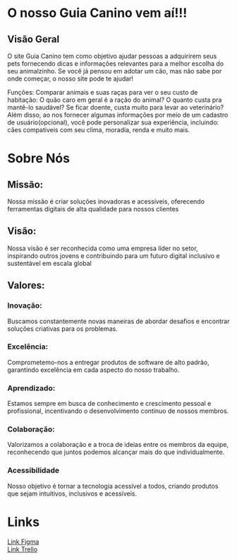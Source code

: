 <html>
  <body>
    <h1>O nosso Guia Canino vem aí!!!</h1>
    <div>
      <h2>Visão Geral</h2>
      <p>
        O site Guia Canino tem como objetivo ajudar pessoas a adquirirem seus pets fornecendo dicas e informações relevantes para a melhor escolha do seu animalzinho. Se você já pensou em adotar um cão, mas não sabe por onde começar, o nosso site pode te ajudar!
      </p>
      <p>
        Funções: Comparar animais e suas raças para ver o seu custo de habitação: O quão caro em geral é a ração do animal? O quanto custa pra mantê-lo saudável? Se ficar doente, custa muito para levar ao veterinário? Além disso, ao nos fornecer algumas informações por meio de um cadastro de usuário(opcional), você pode personalizar sua experiência, incluindo: cães compatíveis com seu clima, moradia, renda e muito mais.
      </p>
    </div>
    <div>
      <h1>Sobre Nós</h1>
      <div>
        <h2>Missão:</h2>
        <p>Nossa missão é criar soluções inovadoras e acessíveis, oferecendo ferramentas digitais de alta qualidade para nossos clientes</p>
        <h2>Visão:</h2>
        <p>Nossa visão é ser reconhecida como uma empresa líder no setor, inspirando outros jovens e contribuindo para um futuro digital inclusivo e sustentável em escala global</p>
          <h2>Valores:</h2>
          <h3>Inovação:</h3>
          <p>Buscamos constantemente novas maneiras de abordar desafios e encontrar soluções criativas para os problemas.</p>
          <h3>Excelência:</h3>
          <p>Comprometemo-nos a entregar produtos de software de alto padrão, garantindo excelência em cada aspecto do nosso trabalho.</p>
          <h3>Aprendizado:</h3>
          <p>Estamos sempre em busca de conhecimento e crescimento pessoal e profissional, incentivando o desenvolvimento contínuo de nossos membros.</p>
          <h3>Colaboração:</h3>
          <p>Valorizamos a colaboração e a troca de ideias entre os membros da equipe, reconhecendo que juntos podemos alcançar mais do que individualmente.</p>
          <h3>Acessibilidade</h3>
          <p>Nosso objetivo é tornar a tecnologia acessível a todos, criando produtos que sejam intuitivos, inclusivos e acessíveis.</p>
      </div>
      <div>
        <h1>Links</h1>
        <a href="https://www.figma.com/file/hHrI7twJZW6EQoLtEiJgHd/Guia-Canino?type=design&node-id=0-1&mode=design&t=tRn7X2RU2LAaYVI6-0">Link Figma</a><br>
        <a href="https://trello.com/b/WVSMscgX/kanban-equipe-darft">Link Trello</a>
      </div>
    </div>
  </body>
</html>
